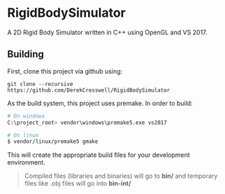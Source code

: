 # RigidBodySimulator
A 2D Rigid Body Simulator written in C++ using OpenGL and VS 2017.

## Building

First, clone this project via github using:

```
git clone --recursive https://github.com/DerekCresswell/RigidBodySimulator
```

As the build system, this project uses premake. In order to build:

``` sh
# On windows
C:\project_root> vendor\windows\premake5.exe vs2017

# On linux
$ vendor/linux/premake5 gmake
```

This will create the appropriate build files for your development environment.

> Compiled files (libraries and binaries) will go to __bin/__ and temporary files
like .obj files will go into __bin-int/__
